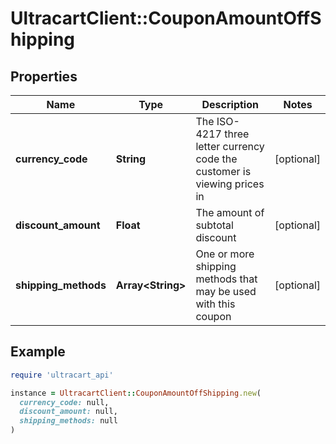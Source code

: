 # UltracartClient::CouponAmountOffShipping

## Properties

| Name | Type | Description | Notes |
| ---- | ---- | ----------- | ----- |
| **currency_code** | **String** | The ISO-4217 three letter currency code the customer is viewing prices in | [optional] |
| **discount_amount** | **Float** | The amount of subtotal discount | [optional] |
| **shipping_methods** | **Array&lt;String&gt;** | One or more shipping methods that may be used with this coupon | [optional] |

## Example

```ruby
require 'ultracart_api'

instance = UltracartClient::CouponAmountOffShipping.new(
  currency_code: null,
  discount_amount: null,
  shipping_methods: null
)
```

